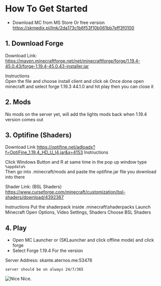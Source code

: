 # How To Get Started

- Download MC from MS Store
Or free version 
https://skmedix.pl/link/2da173c1b6f53f10b061bb7eff3f0100

## 1. Download Forge

Download Link: https://maven.minecraftforge.net/net/minecraftforge/forge/1.19.4-45.0.43/forge-1.19.4-45.0.43-installer.jar

Instructions  
Open the file and choose install client and click ok
Once done open minecraft and select forge 1.19.3 44.1.0 and hit play then you can close it

## 2. Mods

No mods on the server yet, will add the lights mods back when 1.19.4 version comes out

## 3. Optifine (Shaders)

Download Link
https://optifine.net/adloadx?f=OptiFine_1.19.4_HD_U_I4.jar&x=4153
Instructions

Click Windows Button and R at same time 
in the pop up window type  
```%appdata%```  
Then go into .minecraft/mods and paste the optifine.jar file you download into there

Shader Link:
(BSL Shaders) https://www.curseforge.com/minecraft/customization/bsl-shaders/download/4392367
  
Instructions
Put the shaderpack inside .minecraft\shaderpacks
Launch Minecraft
Open Options, Video Settings, Shaders
Choose BSL Shaders

## 4. Play
- Open MC Launcher or (SKLauncher and click offline mode) and click forge 
- Select Forge 1.19.4 For the version

Server Address: skante.aternos.me:53476  

```server should be on always 24/7/365```

![Nice](MfKimJong.jpg)
Nice.
